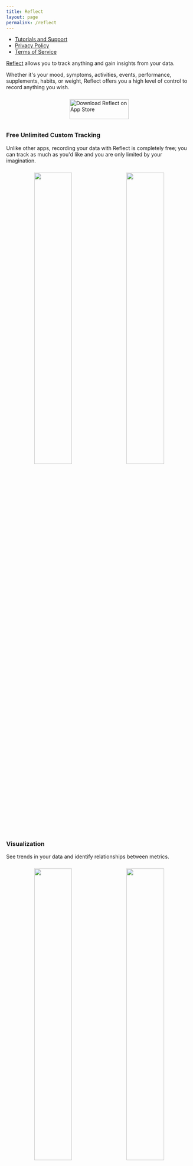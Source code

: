 ```yaml
---
title: Reflect
layout: page
permalink: /reflect
---
```


- [Tutorials and Support](/reflect/support)
- [Privacy Policy](/reflect/privacy)
- [Terms of Service](/reflect/terms)

[Reflect](https://apps.apple.com/app/apple-store/id6463800032?pt=126584930&ct=Debut&mt=8) allows you to track anything and gain insights from your data.

Whether it's your mood, symptoms, activities, events, performance, supplements, habits, or weight, Reflect offers you a high level of control to record anything you wish. 

[<img src="/assets/reflect/download-on-app-store.svg" alt="Download Reflect on App Store" style="width: 160px; height: 54px; margin: 0 auto; display: block; padding: 10px">](https://apps.apple.com/app/apple-store/id6463800032?pt=126584930&ct=Debut&mt=8)

### Free Unlimited Custom Tracking

Unlike other apps, recording your data with Reflect is completely free; you can track as much as you'd like and you are only limited by your imagination.

<center>
<img src="/assets/reflect/homepage.png" style="width: 45%; height: 45%; display: inline; padding: 10px; padding-bottom: 30px">
<img src="/assets/reflect/form.png" style="width: 45%; height: 45%; display: inline; padding: 10px; padding-bottom: 30px">
</center>


### Visualization

See trends in your data and identify relationships between metrics. 

<center>
<img src="/assets/reflect/plot2.png" style="width: 45%; height: 45%; display: inline; padding: 10px; padding-bottom: 30px">
<img src="/assets/reflect/plot.png" style="width: 45%; height: 45%; display: inline; padding: 10px; padding-bottom: 30px">
</center>

### Insights

Learn which metrics correspond most highly with anything you track. Answer questions like "Am I more productive on days I wake up earlier?" or "How does spending time outside relate to my ability to concentrate?" Read more about correlations and insights in our [January 2024 Update](/blog/2024-01-27).

<center>
<img src="/assets/correlations/pairwise-correlations-iphone.png" style="width: 45%; height: 45%; display: inline; padding: 10px; padding-bottom: 30px">
<img src="/assets/correlations/happy-correlations-iphone.png" style="width: 45%; height: 45%; display: inline; padding: 10px; padding-bottom: 30px">
</center>


### Experiments

Test any hypothesis imaginable about a change you're making, such as “I think this new supplement will improve my mood” or “I think running my air purifier at night will result in better sleep.”

With experiments you can choose between multiple schedule types so that you can apply your intervention in the best way possible.

Once your experiment concludes, you'll receive a detailed report of your results that includes statistics and plots you may share with others.

<center>
<img src="/assets/reflect/experiment-schedule.png" style="width: 45%; height: 45%; display: inline; padding: 10px; padding-bottom: 30px">
<img src="/assets/reflect/experiment-report.png" style="width: 45%; height: 45%; display: inline; padding: 10px; padding-bottom: 30px">
</center>

### Get Started Immediately

There is no "signing up" step; just specify what your data looks like and begin recording.

### Extreme Privacy

All data storage and analysis are performed locally on your device. We do not have access to your data.

### Extreme Flexibility

Reflect lets you construct forms that are specifically tailored to your needs. There are no limitations such as tracking only once per day, or having only a few things to choose from.

Reflect supports various types of metrics including:
- **Numbers:** for quantitative data such as hours of sleep, cups of coffee, etc.
- **Strings/Text:** for qualitative data like mood, type of activity, etc.
- **Ratings:** for providing ratings on a scale with custom bounds, for example, stress level from 1 to 10.
- **Number With Units:** for tracking quantities with specific units like milligrams of a supplement.
- **Choices:** for mutually exclusive options, like if you worked from home, in the office, or from a friend's place.
- **Timers:** for measuring duration of an activity, like meditation or exercise.

<center>
<img src="/assets/reflect/customize-form.png" style="width: 45%; height: 45%; display: inline; padding: 10px; padding-bottom: 30px">
<img src="/assets/reflect/customize-metric.png" style="width: 45%; height: 45%; display: inline; padding: 10px; padding-bottom: 30px">
</center>

### Free CSV Import

Migrate to Reflect by importing your CSV data with ease with Reflect's template builder, enabling you to reap the benefits of Reflect's visualizations and insights immediately. [Here](/reflect/tutorials/csv-import) is a tutorial for how to use it.

### Free CSV Export

There is no lock-in to Reflect. Users are free to leave at any time; we want the qualities of the app to speak for themselves and serve the parts of you that want quality and control.

### Free Integrations

In **Reflect**, integrating your data from other sources is free. Follow our [tutorial](/reflect/tutorials/add-integration) to get started.